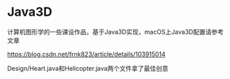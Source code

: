 # Java3D
计算机图形学的一些课设作品，基于Java3D实现，macOS上Java3D配置请参考文章

https://blog.csdn.net/frnk823/article/details/103915014

Design/Heart.java和Helicopter.java两个文件拿了最佳创意

